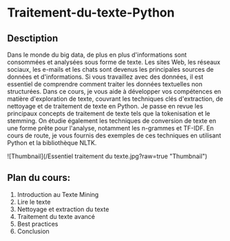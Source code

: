 # Traitement-du-texte-Python

## Desctiption
Dans le monde du big data, de plus en plus d'informations sont consommées et analysées sous forme de texte. Les sites Web, les réseaux sociaux, les e-mails et les chats sont devenus les principales sources de données et d'informations. Si vous travaillez avec des données, il est essentiel de comprendre comment traiter les données textuelles non structurées. Dans ce cours, je vous aide à développer vos compétences en matière d'exploration de texte, couvrant les techniques clés d'extraction, de nettoyage et de traitement de texte en Python. Je passe en revue les principaux concepts de traitement de texte tels que la tokenisation et le stemming. On étudie également les techniques de conversion de texte en une forme prête pour l'analyse, notamment les n-grammes et TF-IDF. En cours de route, je vous fournis des exemples de ces techniques en utilisant Python et la bibliothèque NLTK.

![Thumbnail](/Essentiel traitement du texte.jpg?raw=true "Thumbnail")

## Plan du cours:

1. Introduction au Texte Mining
2. Lire le texte
3. Nettoyage et extraction du texte
4. Traitement du texte avancé
5. Best practices
6. Conclusion
